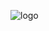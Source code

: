 ![logo](https://user-images.githubusercontent.com/75327319/110490154-cca64880-80ce-11eb-88e8-c9790c1eafe9.png)
